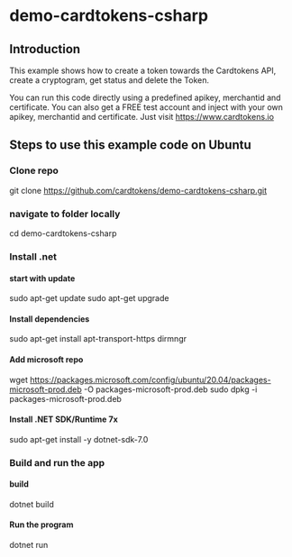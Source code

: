 # demo-cardtokens-csharp

## Introduction
This example shows how to create a token towards the Cardtokens API, create a cryptogram, get status and delete the Token. 

You can run this code directly using a predefined apikey, merchantid and certificate. You can also get a FREE test account and inject with your own apikey, merchantid and certificate. Just visit https://www.cardtokens.io

## Steps to use this example code on Ubuntu

### Clone repo
git clone https://github.com/cardtokens/demo-cardtokens-csharp.git


### navigate to folder locally
cd demo-cardtokens-csharp

### Install .net
#### start with update
sudo apt-get update
sudo apt-get upgrade

#### Install dependencies
sudo apt-get install apt-transport-https dirmngr

#### Add microsoft repo
wget https://packages.microsoft.com/config/ubuntu/20.04/packages-microsoft-prod.deb -O packages-microsoft-prod.deb
sudo dpkg -i packages-microsoft-prod.deb

#### Install .NET SDK/Runtime 7x
sudo apt-get install -y dotnet-sdk-7.0

### Build and run the app
#### build
dotnet build

#### Run the program
dotnet run

